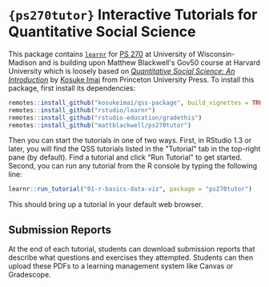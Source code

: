 # `{ps270tutor}` Interactive Tutorials for Quantitative Social Science

This package contains [`learnr`](https://rstudio.github.io/learnr/index.html) for [PS 270](https://canvas.wisc.edu/courses/420318) at University of Wisconsin-Madison and is building upon Matthew Blackwell's Gov50 course at Harvard University which is loosely based on [*Quantitative Social Science: An Introduction*](http://qss.princeton.press/) by [Kosuke Imai](https://imai.fas.harvard.edu/) from Princeton University Press. To install this package, first install its dependencies:

``` r
remotes::install_github("kosukeimai/qss-package", build_vignettes = TRUE)
remotes::install_github("rstudio/learnr")
remotes::install_github("rstudio-education/gradethis")
remotes::install_github("mattblackwell/ps270tutor")
```

Then you can start the tutorials in one of two ways. First, in RStudio 1.3 or later, you will find the QSS tutorials listed in the "Tutorial" tab in the top-right pane (by default). Find a tutorial and click "Run Tutorial" to get started. Second, you can run any tutorial from the R console by typing the following line: 

``` r
learnr::run_tutorial("01-r-basics-data-viz", package = "ps270tutor")
```

This should bring up a tutorial in your default web browser. 

## Submission Reports

At the end of each tutorial, students can download submission reports that describe what questions and exercises they attempted. Students can then upload these PDFs to a learning management system like Canvas or Gradescope. 

